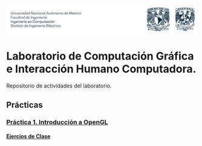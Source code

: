 ![Buaf](buaf.png)
# Laboratorio de Computación Gráfica e Interacción Humano Computadora. 
Repositorio de actividades del laboratorio.
## Prácticas
### [Práctica 1. Introducción a OpenGL](LabGrafica2026-1/Practica-1/)
#### [Ejercios de Clase](LabGrafica2026-1/Practica-1/Ejercicios%20Clase)
